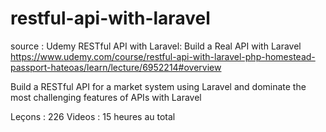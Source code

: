 # restful-api-with-laravel

source :
Udemy
RESTful API with Laravel: Build a Real API with Laravel
https://www.udemy.com/course/restful-api-with-laravel-php-homestead-passport-hateoas/learn/lecture/6952214#overview

Build a RESTful API for a market system using Laravel and dominate the most challenging features of APIs with Laravel

Leçons : 226
Videos : 15 heures au total